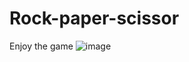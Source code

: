 # Rock-paper-scissor
Enjoy the game
![image](https://github.com/n-anurag/Rock-paper-scissor/assets/108230759/83e94464-3940-4f85-9aba-a752f1199715)
